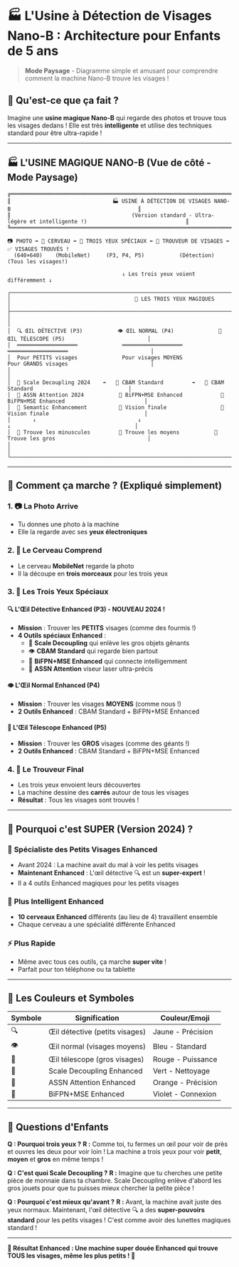 # 🏭 L'Usine à Détection de Visages Nano-B : Architecture pour Enfants de 5 ans

> **Mode Paysage** - Diagramme simple et amusant pour comprendre comment la machine Nano-B trouve les visages !

## 🎯 Qu'est-ce que ça fait ?

Imagine une **usine magique Nano-B** qui regarde des photos et trouve tous les visages dedans ! Elle est très **intelligente** et utilise des techniques standard pour être ultra-rapide !

---

## 🏭 L'USINE MAGIQUE NANO-B (Vue de côté - Mode Paysage)

```
╔══════════════════════════════════════════════════════════════════════════════════════════════════════════════════╗
║                                🏭 USINE À DÉTECTION DE VISAGES NANO-B                                        ║
║                                      (Version standard - Ultra-légère et intelligente !)                               ║
╚══════════════════════════════════════════════════════════════════════════════════════════════════════════════════╝

📷 PHOTO ➡️ 🧠 CERVEAU ➡️ 👀 TROIS YEUX SPÉCIAUX ➡️ 🎯 TROUVEUR DE VISAGES ➡️ ✅ VISAGES TROUVÉS !
  (640×640)    (MobileNet)     (P3, P4, P5)           (Détection)           (Tous les visages!)

                                    ↓ Les trois yeux voient différemment ↓

┌─────────────────────────────────────────────────────────────────────────────────────────────────────────────────┐
│                                       👀 LES TROIS YEUX MAGIQUES                                                 │
├─────────────────────────────────────────────────────────────────────────────────────────────────────────────────┤
│                                                                                                                   │
│  🔍 ŒIL DÉTECTIVE (P3)           👁️ ŒIL NORMAL (P4)              🔭 ŒIL TÉLESCOPE (P5)                          │
│  ═══════════════════              ═══════════════════              ═══════════════════                          │
│  Pour PETITS visages              Pour visages MOYENS              Pour GRANDS visages                          │
│                                                                                                                   │
│  🧹 Scale Decoupling 2024    ➡️   🧠 CBAM Standard         ➡️   🧠 CBAM Standard                              │
│  🎯 ASSN Attention 2024           🌉 BiFPN+MSE Enhanced            🌉 BiFPN+MSE Enhanced                         │
│  🌉 Semantic Enhancement          🔭 Vision finale                 🔭 Vision finale                              │
│       ↓                                ↓                               ↓                                       │
│  🎯 Trouve les minuscules         🎯 Trouve les moyens           🎯 Trouve les gros                             │
│                                                                                                                   │
└─────────────────────────────────────────────────────────────────────────────────────────────────────────────────┘
```

---

## 🧠 Comment ça marche ? (Expliqué simplement)

### 1. 📷 **La Photo Arrive**
- Tu donnes une photo à la machine
- Elle la regarde avec ses **yeux électroniques**

### 2. 🧠 **Le Cerveau Comprend**
- Le cerveau **MobileNet** regarde la photo
- Il la découpe en **trois morceaux** pour les trois yeux

### 3. 👀 **Les Trois Yeux Spéciaux**

#### 🔍 **L'Œil Détective Enhanced (P3) - NOUVEAU 2024 !**
- **Mission** : Trouver les **PETITS** visages (comme des fourmis !)
- **4 Outils spéciaux Enhanced** :
  - 🧹 **Scale Decoupling** qui enlève les gros objets gênants
  - 👁️ **CBAM Standard** qui regarde bien partout
  - 🌉 **BiFPN+MSE Enhanced** qui connecte intelligemment
  - 🎯 **ASSN Attention** viseur laser ultra-précis

#### 👁️ **L'Œil Normal Enhanced (P4)**
- **Mission** : Trouver les visages **MOYENS** (comme nous !)
- **2 Outils Enhanced** : CBAM Standard + BiFPN+MSE Enhanced

#### 🔭 **L'Œil Télescope Enhanced (P5)**
- **Mission** : Trouver les **GROS** visages (comme des géants !)
- **2 Outils Enhanced** : CBAM Standard + BiFPN+MSE Enhanced

### 4. 🎯 **Le Trouveur Final**
- Les trois yeux envoient leurs découvertes
- La machine dessine des **carrés** autour de tous les visages
- **Résultat** : Tous les visages sont trouvés !

---

## 🌟 Pourquoi c'est SUPER (Version 2024) ?

### 🎯 **Spécialiste des Petits Visages Enhanced**
- Avant 2024 : La machine avait du mal à voir les petits visages
- **Maintenant Enhanced** : L'œil détective 🔍 est un **super-expert** !
- Il a 4 outils Enhanced magiques pour les petits visages

### 🧠 **Plus Intelligent Enhanced**
- **10 cerveaux Enhanced** différents (au lieu de 4) travaillent ensemble
- Chaque cerveau a une spécialité différente Enhanced

### ⚡ **Plus Rapide**
- Même avec tous ces outils, ça marche **super vite** !
- Parfait pour ton téléphone ou ta tablette

---

## 🎨 Les Couleurs et Symboles

| Symbole | Signification | Couleur/Emoji |
|---------|---------------|---------------|
| 🔍 | Œil détective (petits visages) | Jaune - Précision |
| 👁️ | Œil normal (visages moyens) | Bleu - Standard |
| 🔭 | Œil télescope (gros visages) | Rouge - Puissance |
| 🧹 | Scale Decoupling Enhanced | Vert - Nettoyage |
| 🎯 | ASSN Attention Enhanced | Orange - Précision |
| 🌉 | BiFPN+MSE Enhanced | Violet - Connexion |

---

## 🤔 Questions d'Enfants

**Q : Pourquoi trois yeux ?**
**R :** Comme toi, tu fermes un œil pour voir de près et ouvres les deux pour voir loin ! La machine a trois yeux pour voir **petit**, **moyen** et **gros** en même temps !

**Q : C'est quoi Scale Decoupling ?**
**R :** Imagine que tu cherches une petite pièce de monnaie dans ta chambre. Scale Decoupling enlève d'abord les gros jouets pour que tu puisses mieux chercher la petite pièce !

**Q : Pourquoi c'est mieux qu'avant ?**
**R :** Avant, la machine avait juste des yeux normaux. Maintenant, l'œil détective 🔍 a des **super-pouvoirs standard** pour les petits visages ! C'est comme avoir des lunettes magiques standard !

---

**🎉 Résultat Enhanced : Une machine super douée Enhanced qui trouve TOUS les visages, même les plus petits ! 🎉**